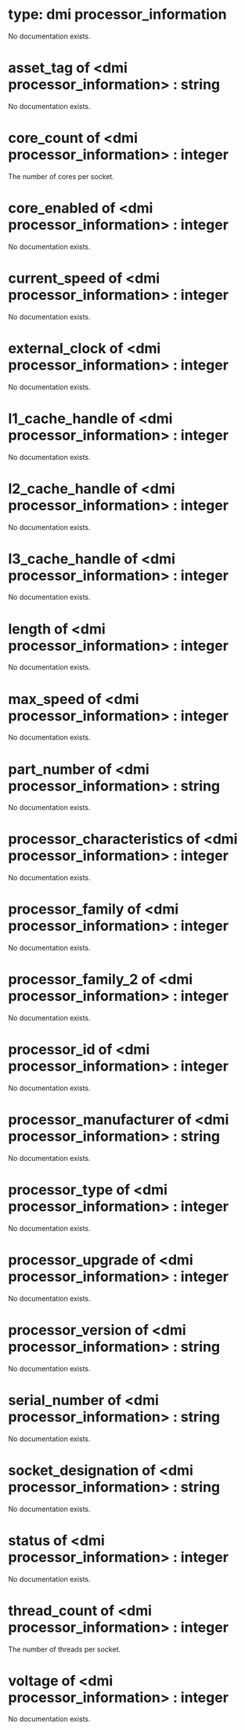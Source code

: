 # type: dmi processor_information

No documentation exists.

# asset_tag of &lt;dmi processor_information&gt; : string

No documentation exists.

# core_count of &lt;dmi processor_information&gt; : integer

The number of cores per socket.

# core_enabled of &lt;dmi processor_information&gt; : integer

No documentation exists.

# current_speed of &lt;dmi processor_information&gt; : integer

No documentation exists.

# external_clock of &lt;dmi processor_information&gt; : integer

No documentation exists.

# l1_cache_handle of &lt;dmi processor_information&gt; : integer

No documentation exists.

# l2_cache_handle of &lt;dmi processor_information&gt; : integer

No documentation exists.

# l3_cache_handle of &lt;dmi processor_information&gt; : integer

No documentation exists.

# length of &lt;dmi processor_information&gt; : integer

No documentation exists.

# max_speed of &lt;dmi processor_information&gt; : integer

No documentation exists.

# part_number of &lt;dmi processor_information&gt; : string

No documentation exists.

# processor_characteristics of &lt;dmi processor_information&gt; : integer

No documentation exists.

# processor_family of &lt;dmi processor_information&gt; : integer

No documentation exists.

# processor_family_2 of &lt;dmi processor_information&gt; : integer

No documentation exists.

# processor_id of &lt;dmi processor_information&gt; : integer

No documentation exists.

# processor_manufacturer of &lt;dmi processor_information&gt; : string

No documentation exists.

# processor_type of &lt;dmi processor_information&gt; : integer

No documentation exists.

# processor_upgrade of &lt;dmi processor_information&gt; : integer

No documentation exists.

# processor_version of &lt;dmi processor_information&gt; : string

No documentation exists.

# serial_number of &lt;dmi processor_information&gt; : string

No documentation exists.

# socket_designation of &lt;dmi processor_information&gt; : string

No documentation exists.

# status of &lt;dmi processor_information&gt; : integer

No documentation exists.

# thread_count of &lt;dmi processor_information&gt; : integer

The number of threads per socket.

# voltage of &lt;dmi processor_information&gt; : integer

No documentation exists.
